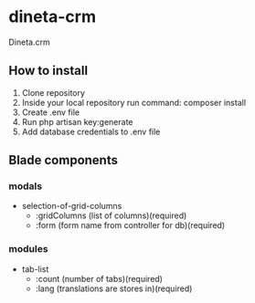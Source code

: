 # dineta-crm
 Dineta.crm

## How to install

1) Clone repository
2) Inside your local repository run command: composer install
3) Create .env file
4) Run php artisan key:generate
5) Add database credentials to .env file


## Blade components

### modals
- selection-of-grid-columns
  - :gridColumns (list of columns)(required)
  - :form (form name from controller for db)(required)

### modules
- tab-list
    - :count (number of tabs)(required)
    - :lang (translations are stores in)(required)

